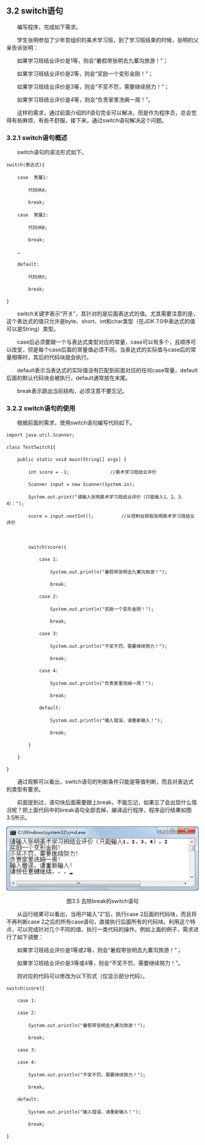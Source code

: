 ## 3.2  switch语句

 



&emsp;&emsp;编写程序，完成如下需求。

&emsp;&emsp;学生张明参加了少年宫组织的美术学习班，到了学习班结束的时候，张明的父亲告诉张明：

&emsp;&emsp;如果学习班结业评价是1等，则会“暑假带张明去九寨沟旅游！”；

&emsp;&emsp;如果学习班结业评价是2等，则会“奖励一个变形金刚！”；

&emsp;&emsp;如果学习班结业评价是3等，则会“不奖不罚，需要继续努力！”；

&emsp;&emsp;如果学习班结业评价是4等，则会“负责家里洗碗一周！”。

&emsp;&emsp;这样的需求，通过前面介绍的if语句完全可以解决，但是作为程序员，总会觉得有些麻烦，有些不舒服。接下来，通过switch语句解决这个问题。

### 3.2.1  switch语句概述  

&emsp;&emsp;switch语句的语法形式如下。


```
switch(表达式){

	case  常量1:

		代码块A;

		break;

	case  常量2:

		代码块B;

		break;

	…

	default:

		代码块X;

		break;

}
```


&emsp;&emsp;switch关键字表示“开关”，其针对的是后面表达式的值。尤其需要注意的是，这个表达式的值只允许是byte、short、int和char类型（在JDK 7.0中表达式的值可以是String）类型。

&emsp;&emsp;case后必须要跟一个与表达式类型对应的常量，case可以有多个，且顺序可以改变，但是每个case后面的常量值必须不同。当表达式的实际值与case后的常量相等时，其后的代码块就会执行。

&emsp;&emsp;default表示当表达式的实际值没有匹配到前面对应的任何case常量，default后面的默认代码块会被执行，default通常放在末尾。

&emsp;&emsp;break表示跳出当前结构，必须注意不要忘记。

### 3.2.2  switch语句的使用  

&emsp;&emsp;根据前面的需求，使用switch语句编写代码如下。


```
import java.util.Scanner;

class TestSwitch1{

    public static void main(String[] args) {

        int score = -1;               //美术学习班结业评价

        Scanner input = new Scanner(System.in);

        System.out.print("请输入张明美术学习班结业评价（只能输入1、2、3、4）：");

        score = input.nextInt();          //从控制台获取张明美术学习班结业评价



        switch(score){

        	case 1:

       			System.out.println("暑假带张明去九寨沟旅游！");

        		break;

        	case 2:

        		System.out.println("奖励一个变形金刚！");           

        		break;

        	case 3:

        		System.out.println("不奖不罚，需要继续努力！");

        		break;

        	case 4:

        		System.out.println("负责家里洗碗一周！");

        		break;

        	default:

        		System.out.println("输入错误，请重新输入！");

        		break;

        }

    }

}
```


&emsp;&emsp;通过观察可以看出，switch语句的判断条件只能是等值判断，而且对表达式的类型有要求。

&emsp;&emsp;前面提到过，语句块后面需要跟上break，不能忘记，如果忘了会出现什么情况呢？把上面代码中的break语句全部去掉，编译运行程序，程序运行结果如图3.5所示。

<p align="center"><img  src="../../img/d3z/tu3.5.png"/></p>
<p align="center"> 图3.5  去除break的switch语句 </p>  
&emsp;&emsp;从运行结果可以看出，当用户输入“2”后，执行case 2后面的代码块，而且将不再判断case 2之后的所有case语句，直接执行后面所有的代码块。利用这个特点，可以完成针对几个不同的值，执行一类代码的操作。例如上面的例子，需求进行了如下调整：

&emsp;&emsp;如果学习班结业评价是1等或2等，则会“暑假带张明去九寨沟旅游！”；

&emsp;&emsp;如果学习班结业评价是3等或4等，则会“不奖不罚，需要继续努力！”。

&emsp;&emsp;则对应的代码可以修改为以下形式（仅显示部分代码）。


```
switch(score){

    case 1:

    case 2:

    	System.out.println("暑假带张明去九寨沟旅游！");                  

   		break;

    case 3:

    case 4:

    	System.out.println("不奖不罚，需要继续努力！");

    	break;

    default:

    	System.out.println("输入错误，请重新输入！");

    	break;

}

```



